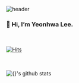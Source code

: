 ![header](https://capsule-render.vercel.app/api?type=wave&color=&height=150&section=header&text=Yeonhwa%20Lee&fontSize=50)
<!---
yhlee0/yhlee0 is a ✨ special ✨ repository because its `README.md` (this file) appears on your GitHub profile.
You can click the Preview link to take a look at your changes.
--->
<h3> 👋 Hi, I’m Yeonhwa Lee. </h3>

<br><br>
[![Hits](https://hits.seeyoufarm.com/api/count/incr/badge.svg?url=https%3A%2F%2Fgithub.com%2Fyhlee0&count_bg=%23924AA7&title_bg=%23555555&icon=&icon_color=%23E7E7E7&title=hits&edge_flat=false)](https://hits.seeyoufarm.com)

<br><br>
![{}'s github stats](https://github-readme-stats.vercel.app/api?username=yhlee0&show_icons=true&&theme=dracula&count_private=true)



<!--
- 👋 Hi, I’m Yeonhwa Lee
- 👀 I’m interested in ...
- 🌱 I’m currently learning ...
- 💞️ I’m looking to collaborate on ...
- 📫 How to reach me ...
-->
